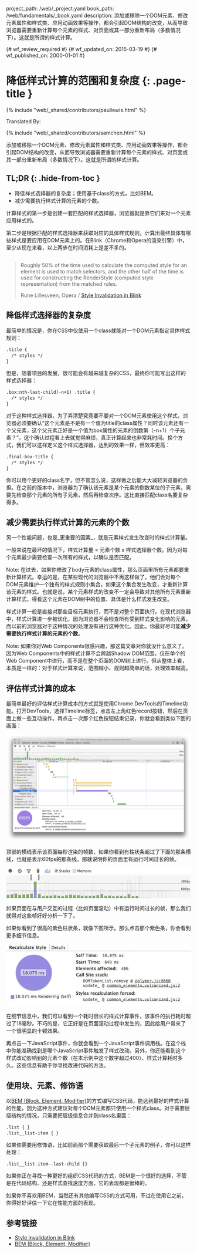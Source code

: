 project_path: /web/_project.yaml
book_path: /web/fundamentals/_book.yaml
description: 添加或移除一个DOM元素、修改元素属性和样式类、应用动画效果等操作，都会引起DOM结构的改变，从而导致浏览器需要重新计算每个元素的样式、对页面或其一部分重新布局（多数情况下）。这就是所谓的样式计算。

{# wf_review_required #}
{# wf_updated_on: 2015-03-19 #}
{# wf_published_on: 2000-01-01 #}

# 降低样式计算的范围和复杂度 {: .page-title }

{% include "web/_shared/contributors/paullewis.html" %}


Translated By: 

{% include "web/_shared/contributors/samchen.html" %}


添加或移除一个DOM元素、修改元素属性和样式类、应用动画效果等操作，都会引起DOM结构的改变，从而导致浏览器需要重新计算每个元素的样式、对页面或其一部分重新布局（多数情况下）。这就是所谓的样式计算。

## TL;DR {: .hide-from-toc }
- 降低样式选择器的复杂度；使用基于class的方式，比如BEM。
- 减少需要执行样式计算的元素的个数。


计算样式的第一步是创建一套匹配的样式选择器，浏览器就是靠它们来对一个元素应用样式的。

第二步是根据匹配的样式选择器来获取对应的具体样式规则，计算出最终具体有哪些样式是要应用在DOM元素上的。在Blink（Chrome和Opera的渲染引擎）中，至少从现在来看，以上两步在时间消耗上是差不多的。

<div class="quote" style="margin-top: 30px;">
  <div class="container">
    <blockquote class="quote__content g-wide--push-1 g-wide--pull-1 g-medium--push-1">Roughly 50% of the time used to calculate the computed style for an element is used to match selectors, and the other half of the time is used for constructing the RenderStyle (computed style representation) from the matched rules.
    <p>Rune Lillesveen, Opera / <a href="https://docs.google.com/document/d/1vEW86DaeVs4uQzNFI5R-_xS9TcS1Cs_EUsHRSgCHGu8/edit">Style Invalidation in Blink</a></p>
    </blockquote>
  </div>
</div>


## 降低样式选择器的复杂度

最简单的情况是，你在CSS中仅使用一个class就能对一个DOM元素指定具体样式规则：


    .title {
      /* styles */
    }
    

但是，随着项目的发展，很可能会有越来越复杂的CSS，最终你可能写出这样的样式选择器：


    .box:nth-last-child(-n+1) .title {
      /* styles */
    }
    

对于这种样式选择器，为了弄清楚究竟要不要对一个DOM元素使用这个样式，浏览器必须要确认“这个元素是不是有一个值为title的class属性？同时该元素还有一个父元素，这个父元素正好是一个值为box属性的元素的倒数第（-n+1）个子元素？”。这个确认过程看上去就觉得麻烦，真正计算起来也非常耗时间。换个方式，我们可以这样定义这个样式选择器，达到的效果一样，但效率更高：


    .final-box-title {
      /* styles */
    }
    

你可以用个更好的class名字，但不管怎么说，这样做之后能大大减轻浏览器的负担。在之前的版本中，浏览器为了确认该元素是某个元素的倒数某位的子元素，需要先检查那个元素的所有子元素，然后再检查次序。这比直接匹配class名要复杂得多。

## 减少需要执行样式计算的元素的个数
另一个性能问题，也是_更重要的因素_，就是元素样式发生改变时的样式计算量。

一般来说在最坏的情况下，样式计算量 = 元素个数 x 样式选择器个数。因为对每个元素最少需要检查一次所有的样式，以确认是否匹配。

<!-- TODO: Verify note type! -->
Note: 在过去，如果你修改了body元素的class属性，那么页面里所有元素都要重新计算样式。幸运的是，在某些现代的浏览器中不再这样做了。他们会对每个DOM元素维护一个独有的样式规则小集合，如果这个集合发生改变，才重新计算该元素的样式。也就是说，某个元素样式的改变不一定会导致对其他所有元素重新计算样式，得看这个元素在DOM树中的位置、具体是什么样式发生改变。

样式计算一般是直接对那些目标元素执行，而不是对整个页面执行。在现代浏览器中，样式计算进一步被优化，因为浏览器不会检查所有受到样式变化影响的元素。而以前的浏览器对于这种情况的处理没有进行这种优化。因此，你最好尽可能**减少需要执行样式计算的元素的个数**。

<!-- TODO: Verify note type! -->
Note: 如果你对Web Components很感兴趣，那这篇文章对你就没什么意义了。因为Web Components中的样式计算不会跨越Shadow DOM范围，仅在单个的Web Component中进行，而不是在整个页面的DOM树上进行。但从整体上看，本质是一样的：对于样式计算来说，范围越小、规则越简单的话，处理效率越高。

## 评估样式计算的成本
最简单最好的评估样式计算成本的方式就是使用Chrome DevTools的Timeline功能。打开DevTools，选择Timeline标签，点击左上角红色record按钮，然后在页面上做一些互动操作。再点击一次那个红色按钮结束记录，你就会看到类似下图的画面：

<img src="images/reduce-the-scope-and-complexity-of-style-calculations/long-running-style.jpg" class="g--centered" alt="DevTools showing long-running style calculations.">

顶部的横线表示该页面每秒渲染的帧数，如果你看到有柱状条超过了下面的那条横线，也就是表示60fps的那条线，那就说明你的页面里有运行时间过长的帧。

<img src="images/reduce-the-scope-and-complexity-of-style-calculations/frame-selection.jpg" class="g--centered" alt="Zooming in on a trouble area in Chrome DevTools.">

如果页面在与用户交互的过程（比如页面滚动）中有运行时间过长的帧，那么我们就得对这些帧好好分析一下了。

如果你看到了很高的紫色柱状条，就像下图所示。那么点击那个紫色条，你会看到更多细节信息。

<img src="images/reduce-the-scope-and-complexity-of-style-calculations/style-details.jpg" class="g--centered" alt="Getting the details of long-running style calculations.">

在细节信息中，我们可以看到一个耗时很长的样式计算事件，该事件的执行耗时超过了18毫秒。不巧的是，它正好是在页面滚动过程中发生的，因此给用户带来了一个很明显的卡顿效果。

再点击一下JavaScript事件，你就会看到一个JavaScript事件调用栈。在这个栈中你能准确找到是哪个JavaScript事件触发了样式改动。另外，你还能看到这个样式改动影响到的元素个数（在本示例中这个数字超过400）、样式计算耗时多久。这些信息有助于你寻找改进代码的方法。

## 使用块、元素、修饰语
以[BEM (Block, Element, Modifier)](https://bem.info/)的方式编写CSS代码，能达到最好的样式计算的性能，因为这种方式建议对每个DOM元素都只使用一个样式class。对于需要层级结构的情况，只需要把层级信息合并到class名里面：


    .list { }
    .list__list-item { }
    

如果你需要用修饰语，比如前面那个需要获取最后一个子元素的例子，你可以这样处理：


    .list__list-item--last-child {}
    

如果你正在寻找一种更好的组织CSS代码的方式，BEM是一个很好的选择，不管是在代码结构、还是样式查找速度方面，它的表现都是很棒的。

如果你不喜欢用BEM，当然还有其他编写CSS的方式可用，不过在使用它之前，你得好好评估一下它在性能方面的表现。

## 参考链接

* [Style invalidation in Blink](https://docs.google.com/document/d/1vEW86DaeVs4uQzNFI5R-_xS9TcS1Cs_EUsHRSgCHGu8/edit)
* [BEM (Block, Element, Modifier)](https://bem.info/)


